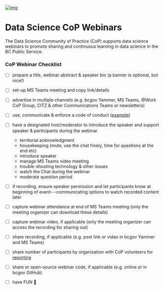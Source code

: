 <!--
Copyright 2021 Province of British Columbia

This work is licensed under the Creative Commons Attribution 4.0 International License.
To view a copy of this license, visit http://creativecommons.org/licenses/by/4.0/.
-->

[![img](https://img.shields.io/badge/Lifecycle-Maturing-007EC6)](https://github.com/bcgov/repomountie/blob/master/doc/lifecycle-badges.md)

# Data Science CoP Webinars 

The Data Science Community of Practice (CoP) supports data science webinars to promote sharing and continuous learning in data science in the BC Public Service. 


### CoP Webinar Checklist

- [ ] prepare a title, webinar abstract & speaker bio (a banner is optional, but nice!)
- [ ] set-up MS Teams meeting and copy link/details
- [ ] advertise in multiple channels (e.g. bcgov Yammer, MS Teams, @Work CoP Group, CITZ & other Communications Teams or newsletters)    
- [ ] use, communicate & enforce a code of conduct  ([example](https://www.contributor-covenant.org/version/1/4/code-of-conduct/))
- [ ] have a designated host/moderator to introduce the speaker and support speaker & participants during the webinar  
  - territorial acknowledgment
  - housekeeping (mute, use the chat freely, time for questions at the end etc)
  - introduce speaker
  - manage MS Teams video meeting
  - trouble-shooting technology & other issues
  - watch the Chat during the webinar
  - moderate question period
- [ ] if recording, ensure speaker permission and let participants know at beginning of event---communicating options to watch recorded content later
- [ ] capture webinar attendance at end of MS Teams meeting (only the meeting organizer can download these details)
- [ ] capture webinar video, if applicable (only the meeting organizer can access the recording for sharing out)
- [ ] share recording, if applicable (e.g. post link or video in bcgov Yammer and MS Teams)
- [ ] share number of participants by organization with CoP volunteers for [reporting](https://bcgov.github.io/bcgov-data-science-cop/cop-dashboard.html)
- [ ] share or open-source webinar code, if applicable (e.g. online or in bcgov GitHub)
- [ ] have FUN 🎉



